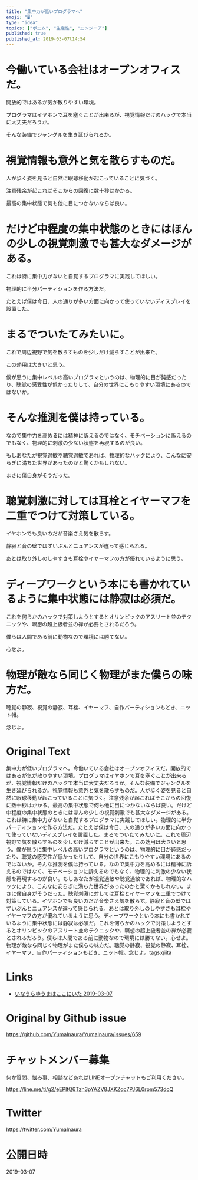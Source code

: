 ```yaml
---
title: "集中力が低いプログラマへ"
emoji: "🖥"
type: "idea"
topics: ["ポエム", "生産性", "エンジニア"]
published: true
published_at: 2019-03-07t14:54
---
```


# 今働いている会社はオープンオフィスだ。

開放的ではあるが気が散りやすい環境。

プログラマはイヤホンで耳を塞ぐことが出来るが、視覚情報だけのハックで本当に大丈夫だろうか。

そんな装備でジャングルを生き延びられるか。

# 視覚情報も意外と気を散らすものだ。

人が歩く姿を見ると自然に眼球移動が起こっていることに気づく。

注意残余が起こればそこからの回復に数十秒はかかる。

最高の集中状態で何も他に目につかないならば良い。

# だけど中程度の集中状態のときにはほんの少しの視覚刺激でも甚大なダメージがある。

これは特に集中力がないと自覚するプログラマに実践してほしい。

物理的に半分パーティションを作る方法だ。

たとえば僕は今日、人の通りが多い方面に向かって使っていないディスプレイを設置した。

# まるでついたてみたいに。

これで周辺視野で気を散らすものを少しだけ減らすことが出来た。

この効用は大きいと思う。

僕が思うに集中レベルの高いプログラマというのは、物理的に目が鈍感だったり、聴覚の感受性が低かったりして、自分の世界にこもりやすい環境にあるのではないか。

# そんな推測を僕は持っている。

なので集中力を高めるには精神に訴えるのではなく、モチベーションに訴えるのでもなく、物理的に刺激の少ない状態を再現するのが良い。

もしあなたが視覚過敏や聴覚過敏であれば、物理的なハックにより、こんなに安らぎに満ちた世界があったのかと驚くかもしれない。

まさに僕自身がそうだった。

# 聴覚刺激に対しては耳栓とイヤーマフを二重でつけて対策している。

イヤホンでも良いのだが音楽さえ気を散らす。

静寂と音の壁ではずいぶんとニュアンスが違って感じられる。

あとは取り外しのしやすさも耳栓やイヤーマフの方が優れているように思う。

# ディープワークという本にも書かれているように集中状態には静寂は必須だ。

これを何らかのハックで対策しようとするとオリンピックのアスリート並のテクニックや、瞑想の超上級者並の禅が必要とされるだろう。

僕らは人間である前に動物なので環境には勝てない。

心せよ。

# 物理が敵なら同じく物理がまた僕らの味方だ。

聴覚の静寂、視覚の静寂、耳栓、イヤーマフ、自作パーティションもどき、ニット帽。

念じよ。

# Original Text

集中力が低いプログラマへ。今働いている会社はオープンオフィスだ。開放的ではあるが気が散りやすい環境。プログラマはイヤホンで耳を塞ぐことが出来るが、視覚情報だけのハックで本当に大丈夫だろうか。そんな装備でジャングルを生き延びられるか。視覚情報も意外と気を散らすものだ。人が歩く姿を見ると自然に眼球移動が起こっていることに気づく。注意残余が起こればそこからの回復に数十秒はかかる。最高の集中状態で何も他に目につかないならば良い。だけど中程度の集中状態のときにはほんの少しの視覚刺激でも甚大なダメージがある。これは特に集中力がないと自覚するプログラマに実践してほしい。物理的に半分パーティションを作る方法だ。たとえば僕は今日、人の通りが多い方面に向かって使っていないディスプレイを設置した。まるでついたてみたいに。これで周辺視野で気を散らすものを少しだけ減らすことが出来た。この効用は大きいと思う。僕が思うに集中レベルの高いプログラマというのは、物理的に目が鈍感だったり、聴覚の感受性が低かったりして、自分の世界にこもりやすい環境にあるのではないか。そんな推測を僕は持っている。なので集中力を高めるには精神に訴えるのではなく、モチベーションに訴えるのでもなく、物理的に刺激の少ない状態を再現するのが良い。もしあなたが視覚過敏や聴覚過敏であれば、物理的なハックにより、こんなに安らぎに満ちた世界があったのかと驚くかもしれない。まさに僕自身がそうだった。聴覚刺激に対しては耳栓とイヤーマフを二重でつけて対策している。イヤホンでも良いのだが音楽さえ気を散らす。静寂と音の壁ではずいぶんとニュアンスが違って感じられる。あとは取り外しのしやすさも耳栓やイヤーマフの方が優れているように思う。ディープワークという本にも書かれているように集中状態には静寂は必須だ。これを何らかのハックで対策しようとするとオリンピックのアスリート並のテクニックや、瞑想の超上級者並の禅が必要とされるだろう。僕らは人間である前に動物なので環境には勝てない。心せよ。物理が敵なら同じく物理がまた僕らの味方だ。聴覚の静寂、視覚の静寂、耳栓、イヤーマフ、自作パーティションもどき、ニット帽。念じよ。tags:qiita

# Links

- [いなうらゆうまはここにいた 2019-03-07](https://github.com/YumaInaura/YumaInaura/issues/656#s1551937711)



# Original by Github issue

https://github.com/YumaInaura/YumaInaura/issues/659








<!-- Update From Qiita API -->

# チャットメンバー募集


何か質問、悩み事、相談などあればLINEオープンチャットもご利用ください。

https://line.me/ti/g2/eEPltQ6Tzh3pYAZV8JXKZqc7PJ6L0rpm573dcQ





# Twitter


https://twitter.com/YumaInaura


<!-- Update From Qiita API -->



# 公開日時

2019-03-07
